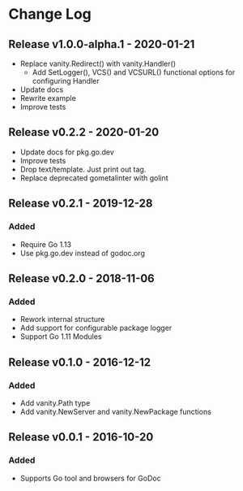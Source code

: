 
# Change Log

## Release v1.0.0-alpha.1 - 2020-01-21
- Replace vanity.Redirect() with vanity.Handler()
	- Add SetLogger(), VCS() and VCSURL() functional options for configuring Handler
- Update docs
- Rewrite example
- Improve tests

## Release v0.2.2 - 2020-01-20
- Update docs for pkg.go.dev
- Improve tests
- Drop text/template. Just print out <meta> tag.
- Replace deprecated gometalinter with golint

## Release v0.2.1 - 2019-12-28
### Added
- Require Go 1.13
- Use pkg.go.dev instead of godoc.org

## Release v0.2.0 - 2018-11-06
### Added
- Rework internal structure
- Add support for configurable package logger
- Support Go 1.11 Modules

## Release v0.1.0 - 2016-12-12
### Added
- Add vanity.Path type
- Add vanity.NewServer and vanity.NewPackage functions

## Release v0.0.1 - 2016-10-20
### Added
- Supports Go tool and browsers for GoDoc
